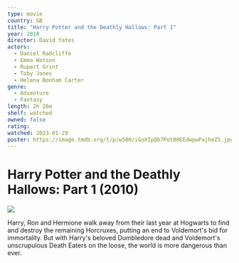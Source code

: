 ```yaml
---
type: movie
country: GB
title: "Harry Potter and the Deathly Hallows: Part 1"
year: 2010
director: David Yates
actors:
  - Daniel Radcliffe
  - Emma Watson
  - Rupert Grint
  - Toby Jones
  - Helena Bonham Carter
genre:
  - Adventure
  - Fantasy
length: 2h 26m
shelf: watched
owned: false
rating:
watched: 2023-01-29
poster: https://image.tmdb.org/t/p/w500/iGoXIpQb7Pot00EEdwpwPajheZ5.jpg
---
```


# Harry Potter and the Deathly Hallows: Part 1 (2010)

![](https://image.tmdb.org/t/p/w500/iGoXIpQb7Pot00EEdwpwPajheZ5.jpg)

Harry, Ron and Hermione walk away from their last year at Hogwarts to find and destroy the remaining Horcruxes, putting an end to Voldemort's bid for immortality. But with Harry's beloved Dumbledore dead and Voldemort's unscrupulous Death Eaters on the loose, the world is more dangerous than ever.